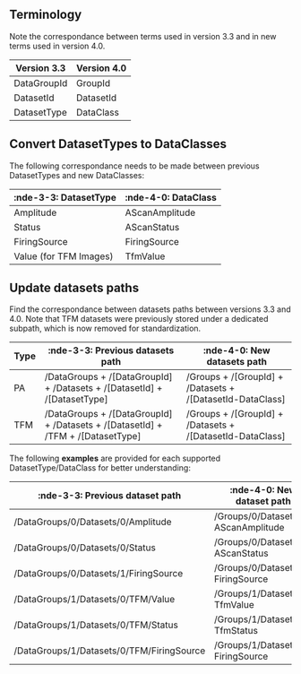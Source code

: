 ## Terminology

Note the correspondance between terms used in version 3.3 and in new terms used in version 4.0. 

| Version 3.3 | Version 4.0 |
| ----------- | ----------- |
| DataGroupId | GroupId     |
| DatasetId   | DatasetId   |
| DatasetType | DataClass   | 

## Convert **DatasetTypes** to **DataClasses**

The following correspondance needs to be made between previous DatasetTypes and new DataClasses:

| :nde-3-3: DatasetType  | :nde-4-0: DataClass |
| ---------------------- | ------------------- |
| Amplitude              | AScanAmplitude      |
| Status                 | AScanStatus         |
| FiringSource           | FiringSource        |
| Value (for TFM Images) | TfmValue            |


## Update datasets paths

Find the correspondance between datasets paths between versions 3.3 and 4.0. Note that TFM datasets were previously stored under a dedicated subpath, which is now removed for standardization. 

| Type | :nde-3-3: Previous datasets path                                                | :nde-4-0: New datasets path                               |
| ---- | ------------------------------------------------------------------------------- | --------------------------------------------------------- |
| PA   | /DataGroups + /[DataGroupId] + /Datasets + /[DatasetId] + /[DatasetType]        | /Groups + /[GroupId] + /Datasets + /[DatasetId-DataClass] |
| TFM  | /DataGroups + /[DataGroupId] + /Datasets + /[DatasetId] + /TFM + /[DatasetType] | /Groups + /[GroupId] + /Datasets + /[DatasetId-DataClass] |

The following **examples** are provided for each supported DatasetType/DataClass for better understanding: 

| :nde-3-3: Previous dataset path           | :nde-4-0: New dataset path          |
| ----------------------------------------- | ----------------------------------- |
| /DataGroups/0/Datasets/0/Amplitude        | /Groups/0/Datasets/0-AScanAmplitude |
| /DataGroups/0/Datasets/0/Status           | /Groups/0/Datasets/1-AScanStatus    |
| /DataGroups/0/Datasets/1/FiringSource     | /Groups/0/Datasets/2-FiringSource   |
| /DataGroups/1/Datasets/0/TFM/Value        | /Groups/1/Datasets/0-TfmValue       |
| /DataGroups/1/Datasets/0/TFM/Status       | /Groups/1/Datasets/1-TfmStatus      |
| /DataGroups/1/Datasets/0/TFM/FiringSource | /Groups/1/Datasets/2-FiringSource   |
